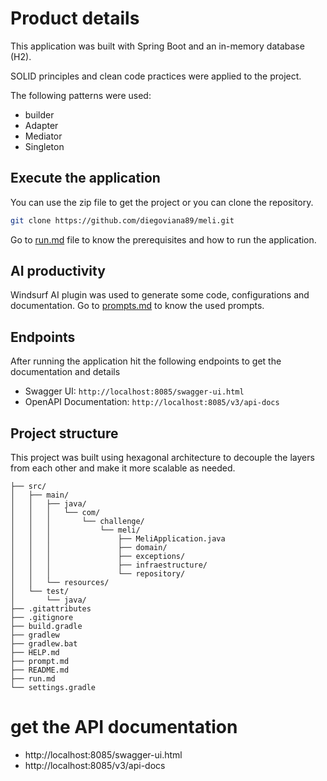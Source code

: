 # Product details

This application was built with Spring Boot and an in-memory database (H2).


SOLID principles and clean code practices were applied to the project.

The following patterns were used:
- builder
- Adapter
- Mediator
- Singleton


## Execute the application

You can use the zip file to get the project or you can clone the repository.
```bash
git clone https://github.com/diegoviana89/meli.git
```

Go to [run.md](run.md) file to know  the prerequisites and how to run the application.


## AI productivity
Windsurf AI plugin was used to generate some code, configurations and documentation.
Go to [prompts.md](prompts.md) to know the used prompts.

## Endpoints

After running the application hit the following endpoints to get the documentation and details

- Swagger UI: `http://localhost:8085/swagger-ui.html`
- OpenAPI Documentation: `http://localhost:8085/v3/api-docs`

## Project structure

This project was built using hexagonal architecture to decouple the layers from each other and make it more
scalable as needed.


```
├── src/
│   ├── main/
│   │   ├── java/
│   │   │   └── com/
│   │   │       └── challenge/
│   │   │           └── meli/
│   │   │               ├── MeliApplication.java
│   │   │               ├── domain/
│   │   │               ├── exceptions/
│   │   │               ├── infraestructure/
│   │   │               └── repository/
│   │   └── resources/
│   └── test/
│       └── java/
├── .gitattributes
├── .gitignore
├── build.gradle
├── gradlew
├── gradlew.bat
├── HELP.md
├── prompt.md
├── README.md
├── run.md
└── settings.gradle        
```

# get the API documentation
- http://localhost:8085/swagger-ui.html
- http://localhost:8085/v3/api-docs